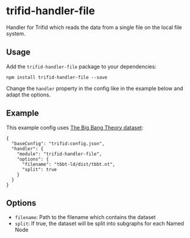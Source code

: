 # trifid-handler-file

Handler for Trifid which reads the data from a single file on the local file system.

## Usage

Add the `trifid-handler-file` package to your dependencies:

    npm install trifid-handler-file --save

Change the `handler` property in the config like in the example below and adapt the options. 

## Example

This example config uses [The Big Bang Theory dataset](https://www.npmjs.com/package/tbbt-ld/):

```
{
  "baseConfig": "trifid:config.json",
  "handler": {
    "module": "trifid-handler-file",
    "options": {
      "filename": "tbbt-ld/dist/tbbt.nt",
      "split": true
    }
  }
}
```

## Options

- `filename`: Path to the filename which contains the dataset
- `split`: If true, the dataset will be split into subgraphs for each Named Node

